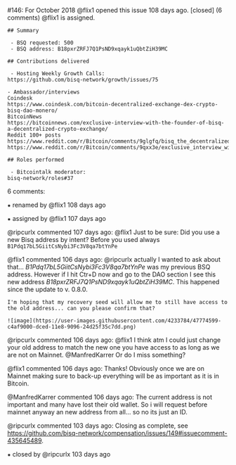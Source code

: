 #146: For October 2018
@flix1 opened this issue 108 days ago.  [closed] (6 comments)
@flix1 is assigned. 

    ## Summary
    
     - BSQ requested: 500
     - BSQ address: B18pxrZRFJ7Q1PsND9xqayk1uQbtZiH39MC
    
    ## Contributions delivered
    
     - Hosting Weekly Growth Calls:
    https://github.com/bisq-network/growth/issues/75
    
    - Ambassador/interviews
    Coindesk
    https://www.coindesk.com/bitcoin-decentralized-exchange-dex-crypto-bisq-dao-monero/
    BitcoinNews
    https://bitcoinnews.com/exclusive-interview-with-the-founder-of-bisq-a-decentralized-crypto-exchange/
    Reddit 100+ posts
    https://www.reddit.com/r/Bitcoin/comments/9glgfq/bisq_the_decentralized_exchange/
    https://www.reddit.com/r/Bitcoin/comments/9qxx3e/exclusive_interview_with_the_founder_of_bisq_dex/
    
    ## Roles performed
    
     - Bitcointalk moderator:
    bisq-network/roles#37


6 comments:

⁕ renamed by @flix1 108 days ago

⁕ assigned by @flix1 107 days ago

@ripcurlx commented 107 days ago:
    @flix1 Just to be sure: Did you use a new Bisq address by intent? Before you used always `B1Pdq17bL5GiitCsNybi3Fc3V8qa7btYnPe`


@flix1 commented 106 days ago:
    @ripcurlx actually I wanted to ask about that... _B1Pdq17bL5GiitCsNybi3Fc3V8qa7btYnPe_ was my previous BSQ address. However if I hit Ctr+D now and go to the DAO section I see this new address _B18pxrZRFJ7Q1PsND9xqayk1uQbtZiH39MC_. This happened since the update to 
    v. 0.8.0.
    
    I'm hoping that my recovery seed will allow me to still have access to the old address... can you please confirm that?
    
    ![image](https://user-images.githubusercontent.com/4233784/47774599-c4af9000-dced-11e8-9096-24d25f35c7dd.png)


@ripcurlx commented 106 days ago:
    @flix1 I think atm I could just change your old address to match the new one you have access to as long as we are not on Mainnet. @ManfredKarrer Or do I miss something?


@flix1 commented 106 days ago:
    Thanks!
    Obviously once we are on Mainnet making sure to back-up everything will be as important as it is in Bitcoin.


@ManfredKarrer commented 106 days ago:
    The current address is not important and many have lost their old wallet. So i will request before mainnet anyway an new address from all... so no its just an ID.


@ripcurlx commented 103 days ago:
    Closing as complete, see https://github.com/bisq-network/compensation/issues/149#issuecomment-435645489.


⁕ closed by @ripcurlx 103 days ago

